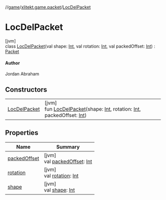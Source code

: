//[game](../../../index.md)/[xlitekt.game.packet](../index.md)/[LocDelPacket](index.md)

# LocDelPacket

[jvm]\
class [LocDelPacket](index.md)(val shape: [Int](https://kotlinlang.org/api/latest/jvm/stdlib/kotlin/-int/index.html), val rotation: [Int](https://kotlinlang.org/api/latest/jvm/stdlib/kotlin/-int/index.html), val packedOffset: [Int](https://kotlinlang.org/api/latest/jvm/stdlib/kotlin/-int/index.html)) : [Packet](../-packet/index.md)

#### Author

Jordan Abraham

## Constructors

| | |
|---|---|
| [LocDelPacket](-loc-del-packet.md) | [jvm]<br>fun [LocDelPacket](-loc-del-packet.md)(shape: [Int](https://kotlinlang.org/api/latest/jvm/stdlib/kotlin/-int/index.html), rotation: [Int](https://kotlinlang.org/api/latest/jvm/stdlib/kotlin/-int/index.html), packedOffset: [Int](https://kotlinlang.org/api/latest/jvm/stdlib/kotlin/-int/index.html)) |

## Properties

| Name | Summary |
|---|---|
| [packedOffset](packed-offset.md) | [jvm]<br>val [packedOffset](packed-offset.md): [Int](https://kotlinlang.org/api/latest/jvm/stdlib/kotlin/-int/index.html) |
| [rotation](rotation.md) | [jvm]<br>val [rotation](rotation.md): [Int](https://kotlinlang.org/api/latest/jvm/stdlib/kotlin/-int/index.html) |
| [shape](shape.md) | [jvm]<br>val [shape](shape.md): [Int](https://kotlinlang.org/api/latest/jvm/stdlib/kotlin/-int/index.html) |
